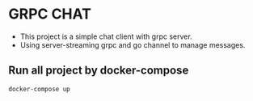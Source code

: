 # GRPC CHAT

- This project is a simple chat client with grpc server.
- Using server-streaming grpc and go channel to manage messages.

## Run all project by docker-compose

`docker-compose up`
